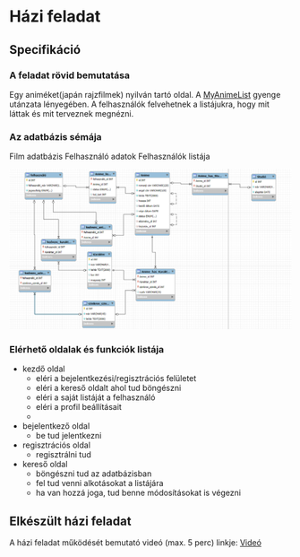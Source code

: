 # Házi feladat

## Specifikáció

### A feladat rövid bemutatása

Egy animéket(japán rajzfilmek) nyilván tartó oldal. A [MyAnimeList](https://myanimelist.net) gyenge utánzata lényegében. A felhasználók felvehetnek a listájukra, hogy mit láttak és mit terveznek megnézni.

### Az adatbázis sémája

Film adatbázis
Felhasználó adatok
Felhasználók listája

![](képek/adatbázis_séma.png)

### Elérhető oldalak és funkciók listája

- kezdő oldal
    - eléri a bejelentkezési/regisztrációs felületet
    - eléri a kereső oldalt ahol tud böngészni
    - eléri a saját listáját a felhasználó
    - eléri a profil beállításait
    -
- bejelentkező oldal
    - be tud jelentkezni
- regisztrációs oldal
    - regisztrálni tud
- kereső oldal
  - böngészni tud az adatbázisban
  - fel tud venni alkotásokat a listájára
  - ha van hozzá joga, tud benne módosításokat is végezni

## Elkészült házi feladat

A házi feladat működését bemutató videó (max. 5 perc) linkje: [Videó](https://...) 
